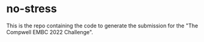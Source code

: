 # no-stress

This is the repo containing the code to generate the submission for the "The Compwell EMBC 2022 Challenge".
